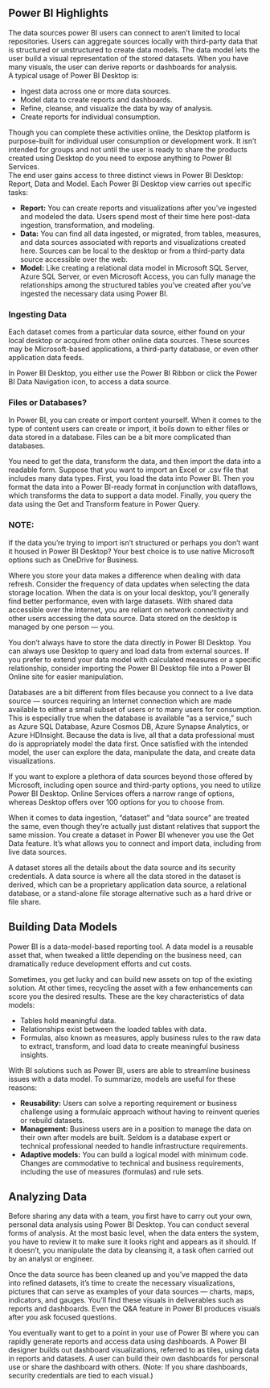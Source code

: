 ## Power BI Highlights
The data sources power BI users can connect to aren’t limited to local repositories. Users can aggregate sources locally with third-party data that is structured or unstructured to create data models. The data model lets the user build a visual representation of the stored datasets. When you have many visuals, the user can derive reports or dashboards for analysis.  
A typical usage of Power BI Desktop is:  
- Ingest data across one or more data sources.
- Model data to create reports and dashboards.
- Refine, cleanse, and visualize the data by way of analysis.
- Create reports for individual consumption.

Though you can complete these activities online, the Desktop platform is purpose-built for individual user consumption or development work. It isn’t intended for groups and not until the user is ready to share the products created using Desktop do you need to expose anything to Power BI Services.  
The end user gains access to three distinct views in Power BI Desktop: Report, Data and Model. Each Power BI Desktop view carries out specific tasks:  
- **Report:**
You can create reports and visualizations after you’ve ingested and modeled the data. Users spend most of their time here post-data ingestion, transformation, and modeling.
- **Data:**
You can find all data ingested, or migrated, from tables, measures, and data sources associated with reports and visualizations created here. Sources can be local to the desktop or from a third-party data source accessible over the web.
- **Model:**
Like creating a relational data model in Microsoft SQL Server, Azure SQL Server, or even Microsoft Access, you can fully manage the relationships among the structured tables you’ve created after you’ve ingested the necessary data using Power BI.  

### Ingesting Data  
Each dataset comes from a particular data source, either found on your local desktop or acquired from other online data sources. These sources may be Microsoft-based applications, a third-party database, or even other application data feeds.  

In Power BI Desktop, you either use the Power BI Ribbon or click the Power BI Data Navigation icon, to access a data source.  

### Files or Databases?  
In Power BI, you can create or import content yourself. When it comes to the type of content users can create or import, it boils down to either files or data stored in a database. Files can be a bit more complicated than databases.  

You need to get the data, transform the data, and then import the data into a readable form. Suppose that you want to import an Excel or .csv file that includes many data types. First, you load the data into Power BI. Then you format the data into a Power BI-ready format in conjunction with dataflows, which transforms the data to support a data model. Finally, you query the data using the Get and Transform feature in Power Query.

### NOTE:  
If the data you’re trying to import isn’t structured or perhaps you don’t want it housed in Power BI Desktop? Your best choice is to use native Microsoft options such as OneDrive for Business.  

Where you store your data makes a difference when dealing with data refresh. Consider the frequency of data updates when selecting the data storage location. When the data is on your local desktop, you’ll generally find better performance, even with large datasets. With shared data accessible over the Internet, you are reliant on network connectivity and other users accessing the data source. Data stored on the desktop is managed by one person — you.  

You don’t always have to store the data directly in Power BI Desktop. You can always use Desktop to query and load data from external sources. If you prefer to extend your data model with calculated measures or a specific relationship, consider importing the Power BI Desktop file into a Power BI Online site for easier manipulation.  

Databases are a bit different from files because you connect to a live data source — sources requiring an Internet connection which are made available to either a small subset of users or to many users for consumption. This is especially true when the database is available “as a service,” such as Azure SQL Database, Azure Cosmos DB, Azure Synapse Analytics, or Azure HDInsight. Because the data is live, all that a data professional must do is appropriately model the data first. Once satisfied with the intended model, the user can explore the data, manipulate the data, and create data visualizations.  

If you want to explore a plethora of data sources beyond those offered by Microsoft, including open source and third-party options, you need to utilize Power BI Desktop. Online Services offers a narrow range of options, whereas Desktop offers over 100 options for you to choose from.  

When it comes to data ingestion, “dataset” and “data source” are treated the same, even though they’re actually just distant relatives that support the same mission. You create a dataset in Power BI whenever you use the Get Data feature. It’s what allows you to connect and import data, including from live data sources.  

A dataset stores all the details about the data source and its security credentials. A data source is where all the data stored in the dataset is derived, which can be a proprietary application data source, a relational database, or a stand-alone file storage alternative such as a hard drive or file share.

## Building Data Models  
Power BI is a data-model-based reporting tool. A data model is a reusable asset that, when tweaked a little depending on the business need, can dramatically reduce development efforts and cut costs.  

Sometimes, you get lucky and can build new assets on top of the existing solution. At other times, recycling the asset with a few enhancements can score you the desired results. These are the key characteristics of data models:  
- Tables hold meaningful data.
- Relationships exist between the loaded tables with data.
- Formulas, also known as measures, apply business rules to the raw data to extract, transform, and load data to create meaningful business insights.

With BI solutions such as Power BI, users are able to streamline business issues with a data model. To summarize, models are useful for these reasons:  
- **Reusability:** Users can solve a reporting requirement or business challenge
using a formulaic approach without having to reinvent queries or
rebuild datasets.
- **Management:** Business users are in a position to manage the data on their own after models are built. Seldom is a database expert or technical professional needed to handle infrastructure requirements.
- **Adaptive models:** You can build a logical model with minimum code. Changes are commodative to technical and business requirements, including the use of measures (formulas) and rule sets.

## Analyzing Data
Before sharing any data with a team, you first have to carry out your own, personal data analysis using Power BI Desktop. You can conduct several forms of analysis. At the most basic level, when the data enters the system, you have to review it to make sure it looks right and appears as it should. If it doesn’t, you manipulate the data by cleansing it, a task often carried out by an analyst or
engineer.  

Once the data source has been cleaned up and you’ve mapped the data into refined datasets, it’s time to create the necessary visualizations, pictures that can serve as examples of your data sources — charts, maps, indicators, and gauges. You’ll find these visuals in deliverables such as reports and dashboards. Even the Q&A feature in Power BI produces visuals after you ask focused questions.  

You eventually want to get to a point in your use of Power BI where you can rapidly generate reports and access data using dashboards. A Power BI designer builds out dashboard visualizations, referred to as tiles, using data in reports and datasets. A user can build their own dashboards for personal use or share the dashboard with others. (Note: If you share dashboards, security credentials are tied to each
visual.)  

